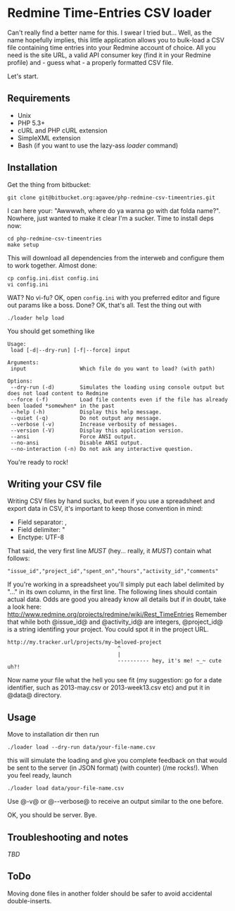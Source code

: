 # Redmine Time-Entries CSV loader

Can't really find a better name for this. I swear I tried but...
Well, as the name hopefully implies, this little application allows you to bulk-load a CSV file containing time entries into your Redmine account of choice. All you need is the site URL, a valid API consumer key (find it in your Redmine profile) and - guess what - a properly formatted CSV file.

Let's start.

## Requirements

* Unix
* PHP 5.3+
* cURL and PHP cURL extension
* SimpleXML extension
* Bash (if you want to use the lazy-ass _loader_ command)

## Installation

Get the thing from bitbucket:

    git clone git@bitbucket.org:agavee/php-redmine-csv-timeentries.git

I can here your: "Awwwwh, where do ya wanna go with dat folda name?". Nowhere, just wanted to make it clear I'm a sucker.
Time to install deps now:

    cd php-redmine-csv-timeentries
    make setup

This will download all dependencies from the interweb and configure them to work together.
Almost done:

    cp config.ini.dist config.ini
    vi config.ini

WAT? No vi-fu? OK, open `config.ini` with you preferred editor and figure out params like a boss.
Done? OK, that's all. Test the thing out with

    ./loader help load

You should get something like

    Usage:
     load [-d|--dry-run] [-f|--force] input

    Arguments:
     input                 Which file do you want to load? (with path)

    Options:
     --dry-run (-d)        Simulates the loading using console output but does not load content to Redmine
     --force (-f)          Load file contents even if the file has already been loaded *somewhen* in the past
     --help (-h)           Display this help message.
     --quiet (-q)          Do not output any message.
     --verbose (-v)        Increase verbosity of messages.
     --version (-V)        Display this application version.
     --ansi                Force ANSI output.
     --no-ansi             Disable ANSI output.
     --no-interaction (-n) Do not ask any interactive question.

You're ready to rock!

## Writing your CSV file

Writing CSV files by hand sucks, but even if you use a spreadsheet and export data in CSV, it's important to keep those convention in mind:

* Field separator: ,
* Field delimiter: "
* Enctype: UTF-8

That said, the very first line *MUST* (hey... really, it *MUST*) contain what follows:

    "issue_id","project_id","spent_on","hours","activity_id","comments"

If you're working in a spreadsheet you'll simply put each label delimited by "..." in its own column, in the first line.
The following lines should contain actual data. Odds are good you already know all details but if in doubt, take a look here: http://www.redmine.org/projects/redmine/wiki/Rest_TimeEntries
Remember that while both @issue_id@ and @activity_id@ are integers, @project_id@ is a string identifing your project. You could spot it in the project URL.

    http://my.tracker.url/projects/my-beloved-project
                                       ^
                                       |
                                       ---------- hey, it's me! ~_~ cute uh?!

Now name your file what the hell you see fit (my suggestion: go for a date identifier, such as 2013-may.csv or 2013-week13.csv etc) and put it in @data@ directory.

## Usage

Move to installation dir then run

    ./loader load --dry-run data/your-file-name.csv

this will simulate the loading and give you complete feedback on that would be sent to the server (in JSON format) (with counter) (/me rocks!).
When you feel ready, launch

    ./loader load data/your-file-name.csv

Use @-v@ or @--verbose@ to receive an output similar to the one before.

OK, you should be server.
Bye.

## Troubleshooting and notes

*TBD*

## ToDo

Moving done files in another folder should be safer to avoid accidental double-inserts.